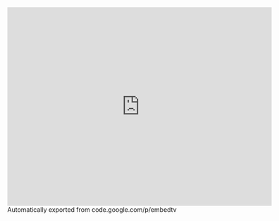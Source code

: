 <iframe frameborder="0" marginheight="0" marginwidth="0" height="450" src="http://crichd.tv/update/skys5-2.php" name="iframe_a" scrolling="no" width="600">Your Browser Do not Support Iframe</iframe>
Automatically exported from code.google.com/p/embedtv
